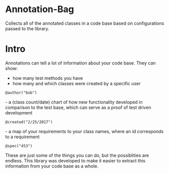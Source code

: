 # Annotation-Bag
Collects all of the annotated classes in a code base based on configurations passed to the library.

# Intro
Annotations can tell a lot of information about your code base. They can show:
- how many test methods you have
- how many and which classes were created by a specific user
<span>

    @author("bob")
</span>
- a (class count/date) chart of how new functionality developed in comparison to the test base, which can serve as a proof of test driven development
<span>

    @created("2/25/2017")
</span>
- a map of your requirements to your class names, where an id corresponds to a requirement
<span>

    @spec("453")
</span>
These are just some of the things you can do, but the possiblities are endless.
This library was developed to make it easier to extract this information from your code base as a whole.
